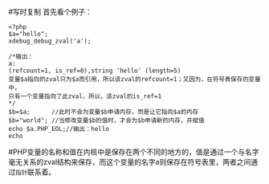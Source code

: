 #写时复制
首先看个例子：
	
	<?php
	$a="hello";
	xdebug_debug_zval('a');
	
	/*输出：
	a:
	(refcount=1, is_ref=0),string 'hello' (length=5)
	变量$a指向的zval只为$a而引用，所以该zval的refcount=1；又因为，在符号表保存的变量中，
	只有一个变量指向了此zval，所以，该zval的is_ref=1
	*/	
	$b=$a;		//此时不会为变量$b申请内存，而是让它指向$a的内存
	$b="world"; //当修改变量$b的值时，才会为$b申请新的内存，并赋值
	echo $a.PHP_EOL;//输出：hello
	echo 

#PHP变量的名称和值在内核中是保存在两个不同的地方的，值是通过一个与名字毫无关系的zval结构来保存，而这个变量的名字a则保存在符号表里，两者之间通过`指针`联系着。
	
